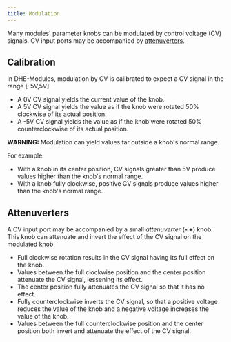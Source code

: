 ```yaml
---
title: Modulation
---
```


Many modules' parameter knobs can be modulated by control voltage (CV) signals.
CV input ports may be accompanied by [attenuverters](#attenuverters).

## Calibration

In DHE-Modules, modulation by CV is calibrated to expect a CV signal in the
range [-5V,5V].
- A 0V CV signal yields the current value of the knob.
- A 5V CV signal yields the value as if the knob were rotated 50% clockwise of
  its actual position.
- A -5V CV signal yields the value as if the knob were rotated 50%
  counterclockwise of its actual position.


**WARNING:**
Modulation can yield values far outside a knob's normal range.

For example:
- With a knob in its center position, CV signals greater than 5V produce values
  higher than the knob's normal range.
- With a knob fully clockwise, positive CV signals produce values higher than
  the knob's normal range.

## Attenuverters

A CV input port may be accompanied by a small *attenuverter* (**- +**) knob.
This knob can attenuate and invert the effect of the CV signal on the modulated
knob.
- Full clockwise rotation results in the CV signal having its full effect on
  the knob.
- Values between the full clockwise position and the center position attenuate
  the CV signal, lessening its effect.
- The center position fully attenuates the CV signal so that it has no effect.
- Fully counterclockwise inverts the CV signal, so that a positive voltage
  reduces the value of the knob and a negative voltage increases the value of
  the knob.
- Values between the full counterclockwise position and the center position
  both invert and attenuate the effect of the CV signal.

